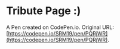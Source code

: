 # Tribute Page :)

A Pen created on CodePen.io. Original URL: [https://codepen.io/SRM19/pen/PQRjWR](https://codepen.io/SRM19/pen/PQRjWR).

